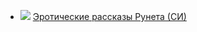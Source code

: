 * ![](/books/home_sex/неизвестен%20Автор/Эротические%20рассказы%20Рунета%20(СИ).jpg) [Эротические рассказы Рунета (СИ)](/books/home_sex/неизвестен%20Автор/Эротические%20рассказы%20Рунета%20(СИ))